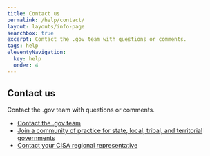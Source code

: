 ```yaml
---
title: Contact us
permalink: /help/contact/
layout: layouts/info-page
searchbox: true
excerpt: Contact the .gov team with questions or comments. 
tags: help
eleventyNavigation:
  key: help
  order: 4 
---
```


## Contact us
Contact the .gov team with questions or comments.

- [Contact the .gov team](#)
- [Join a community of practice for state, local, tribal, and territorial governments](#)
- [Contact your CISA regional representative](#)
